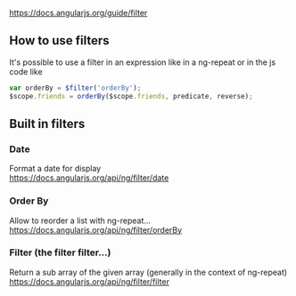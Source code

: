 https://docs.angularjs.org/guide/filter

## How to use filters 

It's possible to use a filter in an expression like in a ng-repeat 
or in the js code like 
````js
var orderBy = $filter('orderBy');
$scope.friends = orderBy($scope.friends, predicate, reverse);
````
## Built in filters 
### Date   
Format a date for display   
https://docs.angularjs.org/api/ng/filter/date

### Order By    
Allow to reorder a list with ng-repeat...    
https://docs.angularjs.org/api/ng/filter/orderBy

### Filter (the filter filter...)
Return a sub array of the given array (generally in the context of ng-repeat)
https://docs.angularjs.org/api/ng/filter/filter
